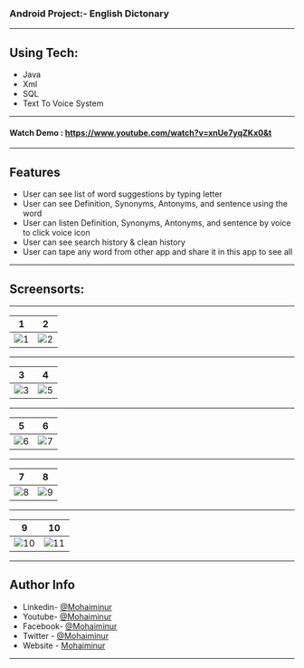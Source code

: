 
### Android Project:- English Dictonary
---
## Using Tech:
* Java
* Xml
* SQL
* Text To Voice System
---
#### Watch Demo : https://www.youtube.com/watch?v=xnUe7yqZKx0&t
---
## Features

*	User can see list of word suggestions by typing letter
*	User can see Definition, Synonyms, Antonyms, and sentence using the word
*	User can listen Definition, Synonyms, Antonyms, and sentence by voice to click voice icon
*	User can see search history & clean history
*	User can tape any word from other app and share it  in this app to see all
---

## Screensorts:

---

1  |  2 
:-------------------------:|:-------------------------:
![1](https://user-images.githubusercontent.com/42282069/64342249-f11df200-d00b-11e9-922c-e71916769dab.png) | ![2](https://user-images.githubusercontent.com/42282069/64342255-f24f1f00-d00b-11e9-9d37-92b46bc1f4ad.png) 

---


  3 | 4
:-------------------------:|:-------------------------:
![3](https://user-images.githubusercontent.com/42282069/64342259-f418e280-d00b-11e9-8b26-e14b799ffdc1.png) | ![5](https://user-images.githubusercontent.com/42282069/64342276-f8dd9680-d00b-11e9-978f-4fae5e6d0438.png) 

---


  5 | 6
:-------------------------:|:-------------------------:
![6](https://user-images.githubusercontent.com/42282069/64342279-fa0ec380-d00b-11e9-986e-042a9ad9cd9c.png) | ![7](https://user-images.githubusercontent.com/42282069/64342282-fbd88700-d00b-11e9-8c15-8cb38a389b9d.png)

---



 7 | 8
:-------------------------:|:-------------------------:
![8](https://user-images.githubusercontent.com/42282069/64342288-fe3ae100-d00b-11e9-87df-41a6f2bd5c57.png) | ![9](https://user-images.githubusercontent.com/42282069/64342295-0430c200-d00c-11e9-81bc-eb6e10e6c5e7.png)

---



9  |  10 
:-------------------------:|:-------------------------:
![10](https://user-images.githubusercontent.com/42282069/64342300-07c44900-d00c-11e9-93df-ba5628bd78c7.png) | ![11](https://user-images.githubusercontent.com/42282069/64342304-0abf3980-d00c-11e9-967b-a08a8d225d17.png)

---


## Author Info
- Linkedin- [@Mohaiminur](https://www.linkedin.com/in/mohaiminur/)
- Youtube- [@Mohaiminur](https://www.youtube.com/channel/UC5MlwVt5vXtpHvgDHxbgqmw)
- Facebook- [@Mohaiminur](https://facebook.com/sifat404)
- Twitter - [@Mohaiminur](https://twitter.com/sifatkhan442)
- Website - [Mohaiminur](https://mohaiminur.ml)

---
